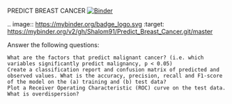 PREDICT BREAST CANCER  [![Binder](https://mybinder.org/badge_logo.svg)](https://mybinder.org/v2/gh/Shalom91/Predict_Breast_Cancer/c0b022aa204390381c3b22f3741524260e766753?filepath=PREDICT%20BREAST%20CANCER.ipynb)

.. image:: https://mybinder.org/badge_logo.svg
 :target: https://mybinder.org/v2/gh/Shalom91/Predict_Breast_Cancer.git/master

Answer the following questions:

    What are the factors that predict malignant cancer? (i.e. which variables significantly predict malignancy, p < 0.05)
    Create a classification report and confusion matrix of predicted and observed values. What is the accuracy, precision, recall and F1-score of the model on the (a) training and (b) test data?
    Plot a Receiver Operating Characteristic (ROC) curve on the test data.
    What is overdispersion?

